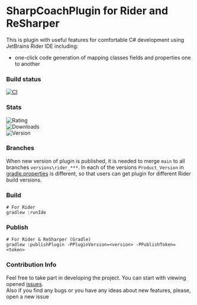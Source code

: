 # SharpCoachPlugin for Rider and ReSharper

This is plugin with useful features for comfortable C# development using JetBrains Rider IDE including:
- one-click code generation of mapping classes fields and properties one to another

### Build status
[![CI](https://github.com/DeagleGross/SharpCoachPlugin/actions/workflows/dotnet.yml/badge.svg)](https://github.com/DeagleGross/SharpCoachPlugin/actions/workflows/dotnet.yml)

### Stats 
![Rating](https://img.shields.io/jetbrains/plugin/r/rating/17522)  
![Downloads](https://img.shields.io/jetbrains/plugin/d/17522)   
![Version](https://img.shields.io/jetbrains/plugin/v/17522)

### Branches
When new version of plugin is published, it is needed to merge `main` to all branches `versions\rider_***`.
In each of the versions `Product_Version` in [gradle.properties](./gradle.properties) is different, so that users can get plugin for different Rider build versions.

### Build
```
# For Rider
gradlew :runIde
```

### Publish
```
# For Rider & ReSharper (Gradle)
gradlew :publishPlugin -PPluginVersion=<version> -PPublishToken=<token>
```

### Contribution Info
Feel free to take part in developing the project. 
You can start with viewing opened [issues](https://github.com/DeagleGross/SharpCoachPlugin/issues).  
Also if you find any bugs or you have any ideas about new features, please, open a new issue